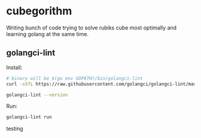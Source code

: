 # cubegorithm

Writing bunch of code trying to solve rubiks cube most optimally and learning golang at the same time.



## golangci-lint

Install:

```bash
# binary will be $(go env GOPATH)/bin/golangci-lint
curl -sSfL https://raw.githubusercontent.com/golangci/golangci-lint/master/install.sh | sh -s -- -b $(go env GOPATH)/bin v1.54.2

golangci-lint --version
```


Run:
```bash
golangci-lint run
```

testing
